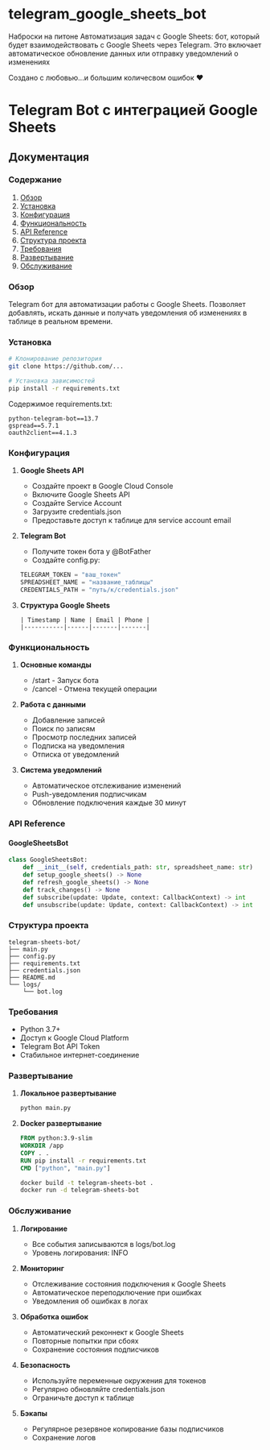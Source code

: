 # telegram_google_sheets_bot
Наброски на питоне Автоматизация задач с Google Sheets: бот, который будет взаимодействовать с Google Sheets через Telegram. Это включает автоматическое обновление данных или отправку уведомлений о изменениях

Создано с любовью...и большим количесвом ошибок :heart:
# Telegram Bot с интеграцией Google Sheets
## Документация

### Содержание
1. [Обзор](#обзор)
2. [Установка](#установка)
3. [Конфигурация](#конфигурация)
4. [Функциональность](#функциональность)
5. [API Reference](#api-reference)
6. [Структура проекта](#структура-проекта)
7. [Требования](#требования)
8. [Развертывание](#развертывание)
9. [Обслуживание](#обслуживание)

### Обзор
Telegram бот для автоматизации работы с Google Sheets. Позволяет добавлять, искать данные и получать уведомления об изменениях в таблице в реальном времени.

### Установка
```bash
# Клонирование репозитория
git clone https://github.com/...

# Установка зависимостей
pip install -r requirements.txt
```

Содержимое requirements.txt:
```
python-telegram-bot==13.7
gspread==5.7.1
oauth2client==4.1.3
```

### Конфигурация
1. **Google Sheets API**
   - Создайте проект в Google Cloud Console
   - Включите Google Sheets API
   - Создайте Service Account
   - Загрузите credentials.json
   - Предоставьте доступ к таблице для service account email

2. **Telegram Bot**
   - Получите токен бота у @BotFather
   - Создайте config.py:
   ```python
   TELEGRAM_TOKEN = "ваш_токен"
   SPREADSHEET_NAME = "название_таблицы"
   CREDENTIALS_PATH = "путь/к/credentials.json"
   ```

3. **Структура Google Sheets**
   ```
   | Timestamp | Name | Email | Phone |
   |-----------|------|-------|-------|
   ```

### Функциональность
1. **Основные команды**
   - /start - Запуск бота
   - /cancel - Отмена текущей операции

2. **Работа с данными**
   - Добавление записей
   - Поиск по записям
   - Просмотр последних записей
   - Подписка на уведомления
   - Отписка от уведомлений

3. **Система уведомлений**
   - Автоматическое отслеживание изменений
   - Push-уведомления подписчикам
   - Обновление подключения каждые 30 минут

### API Reference
#### GoogleSheetsBot
```python
class GoogleSheetsBot:
    def __init__(self, credentials_path: str, spreadsheet_name: str)
    def setup_google_sheets() -> None
    def refresh_google_sheets() -> None
    def track_changes() -> None
    def subscribe(update: Update, context: CallbackContext) -> int
    def unsubscribe(update: Update, context: CallbackContext) -> int
```

### Структура проекта
```
telegram-sheets-bot/
├── main.py
├── config.py
├── requirements.txt
├── credentials.json
├── README.md
└── logs/
    └── bot.log
```

### Требования
- Python 3.7+
- Доступ к Google Cloud Platform
- Telegram Bot API Token
- Стабильное интернет-соединение

### Развертывание
1. **Локальное развертывание**
   ```bash
   python main.py
   ```

2. **Docker развертывание**
   ```dockerfile
   FROM python:3.9-slim
   WORKDIR /app
   COPY . .
   RUN pip install -r requirements.txt
   CMD ["python", "main.py"]
   ```

   ```bash
   docker build -t telegram-sheets-bot .
   docker run -d telegram-sheets-bot
   ```

### Обслуживание
1. **Логирование**
   - Все события записываются в logs/bot.log
   - Уровень логирования: INFO

2. **Мониторинг**
   - Отслеживание состояния подключения к Google Sheets
   - Автоматическое переподключение при ошибках
   - Уведомления об ошибках в логах

3. **Обработка ошибок**
   - Автоматический реконнект к Google Sheets
   - Повторные попытки при сбоях
   - Сохранение состояния подписчиков

4. **Безопасность**
   - Используйте переменные окружения для токенов
   - Регулярно обновляйте credentials.json
   - Ограничьте доступ к таблице

5. **Бэкапы**
   - Регулярное резервное копирование базы подписчиков
   - Сохранение логов
